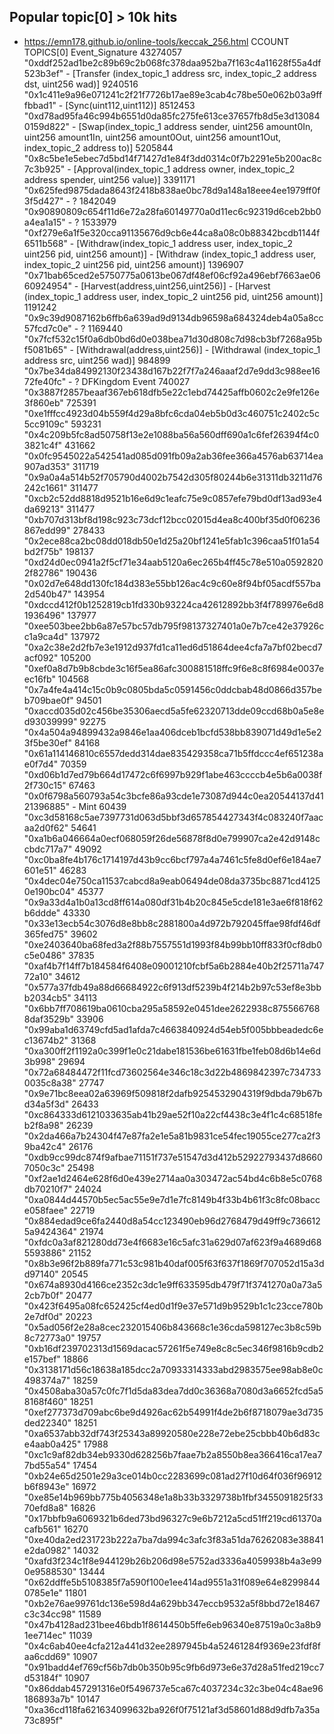 ## Popular topic[0] > 10k hits
- https://emn178.github.io/online-tools/keccak_256.html
CCOUNT	          TOPICS[0]                                                              Event_Signature
43274057          "0xddf252ad1be2c89b69c2b068fc378daa952ba7f163c4a11628f55a4df523b3ef" - [Transfer (index_topic_1 address src, index_topic_2 address dst, uint256 wad)]
9240516	          "0x1c411e9a96e071241c2f21f7726b17ae89e3cab4c78be50e062b03a9fffbbad1" - [Sync(uint112,uint112)]
8512453	          "0xd78ad95fa46c994b6551d0da85fc275fe613ce37657fb8d5e3d130840159d822" - [Swap(index_topic_1 address sender, uint256 amount0In, uint256 amount1In, uint256 amount0Out, uint256 amount1Out, index_topic_2 address to)] 
5205844	          "0x8c5be1e5ebec7d5bd14f71427d1e84f3dd0314c0f7b2291e5b200ac8c7c3b925" - [Approval(index_topic_1 address owner, index_topic_2 address spender, uint256 value)]
3391171	          "0x625fed9875dada8643f2418b838ae0bc78d9a148a18eee4ee1979ff0f3f5d427" - ? 
1842049	          "0x90890809c654f11d6e72a28fa60149770a0d11ec6c92319d6ceb2bb0a4ea1a15" - ? 
1533979	          "0xf279e6a1f5e320cca91135676d9cb6e44ca8a08c0b88342bcdb1144f6511b568" - [Withdraw(index_topic_1 address user, index_topic_2 uint256 pid, uint256 amount)] - [Withdraw (index_topic_1 address user, index_topic_2 uint256 pid, uint256 amount)]
1396907	          "0x71bab65ced2e5750775a0613be067df48ef06cf92a496ebf7663ae0660924954" - [Harvest(address,uint256,uint256)] - [Harvest (index_topic_1 address user, index_topic_2 uint256 pid, uint256 amount)]
1191242	          "0x9c39d9087162b6ffb6a639ad9d9134db96598a684324deb4a05a8cc57fcd7c0e" - ? 
1169440	          "0x7fcf532c15f0a6db0bd6d0e038bea71d30d808c7d98cb3bf7268a95bf5081b65" - [Withdrawal(address,uint256)] - [Withdrawal (index_topic_1 address src, uint256 wad)]
984899	          "0x7be34da84992130f23438d167b22f7f7a246aaaf2d7e9dd3c988ee1672fe40fc" - ? DFKingdom Event
740027	          "0x3887f2857beaaf367eb618dfb5e22c1ebd74425affb0602c2e9fe126e3f860eb"
725391	          "0xe1fffcc4923d04b559f4d29a8bfc6cda04eb5b0d3c460751c2402c5c5cc9109c"
593231	          "0x4c209b5fc8ad50758f13e2e1088ba56a560dff690a1c6fef26394f4c03821c4f"
431662	          "0x0fc9545022a542541ad085d091fb09a2ab36fee366a4576ab63714ea907ad353"
311719	          "0x9a0a4a514b52f705790d4002b7542d305f80244b6e31311db3211d76242c1661"
311477	          "0xcb2c52dd8818d9521b16e6d9c1eafc75e9c0857efe79bd0df13ad93e4da69213"
311477	          "0xb707d313bf8d198c923c73dcf12bcc02015d4ea8c400bf35d0f06236867edd99"
278433	          "0x2ece88ca2bc08dd018db50e1d25a20bf1241e5fab1c396caa51f01a54bd2f75b"
198137	          "0xd24d0ec0941a2f5cf71e34aab5120a6ec265b4ff45c78e510a05928202f82786"
190436	          "0x02d7e648dd130fc184d383e55bb126ac4c9c60e8f94bf05acdf557ba2d540b47"
143954	          "0xdccd412f0b1252819cb1fd330b93224ca42612892bb3f4f789976e6d81936496"
137977	          "0xee503bee2bb6a87e57bc57db795f98137327401a0e7b7ce42e37926cc1a9ca4d"
137972	          "0xa2c38e2d2fb7e3e1912d937fd1ca11ed6d51864dee4cfa7a7bf02becd7acf092"
105200	          "0xef0a8d7b9b8cbde3c16f5ea86afc300881518ffc9f6e8c8f6984e0037eec16fb"
104568	          "0x7a4fe4a414c15c0b9c0805bda5c0591456c0ddcbab48d0866d357beb709bae0f"
94501	          "0xaccd035d02c456be35306aecd5a5fe62320713dde09ccd68b0a5e8ed93039999"
92275	          "0x4a504a94899432a9846e1aa406dceb1bcfd538bb839071d49d1e5e23f5be30ef"
84168	          "0x61a114146810c6557dedd314dae835429358ca71b5ffdccc4ef651238ae0f7d4"
70359	          "0xd06b1d7ed79b664d17472c6f6997b929f1abe463ccccb4e5b6a0038f2f730c15"
67463	          "0x0f6798a560793a54c3bcfe86a93cde1e73087d944c0ea20544137d4121396885" - Mint
60439	          "0xc3d58168c5ae7397731d063d5bbf3d657854427343f4c083240f7aacaa2d0f62"
54641	          "0xa1b6a046664a0ecf068059f26de56878f8d0e799907ca2e42d9148ccbdc717a7"
49092	          "0xc0ba8fe4b176c1714197d43b9cc6bcf797a4a7461c5fe8d0ef6e184ae7601e51"
46283	          "0x4dec04e750ca11537cabcd8a9eab06494de08da3735bc8871cd41250e190bc04"
45377	          "0x9a33d4a1b0a13cd8ff614a080df31b4b20c845e5cde181e3ae6f818f62b6ddde"
43330	          "0x33e13ecb54c3076d8e8bb8c2881800a4d972b792045ffae98fdf46df365fed75"
39602	          "0xe2403640ba68fed3a2f88b7557551d1993f84b99bb10ff833f0cf8db0c5e0486"
37835	          "0xaf4b7f14ff7b184584f6408e09001210fcbf5a6b2884e40b2f25711a74772a10"
34612	          "0x577a37fdb49a88d66684922c6f913df5239b4f214b2b97c53ef8e3bbb2034cb5"
34113	          "0x6bb7ff708619ba0610cba295a58592e0451dee2622938c8755667688daf3529b"
33906	          "0x99aba1d63749cfd5ad1afda7c4663840924d54eb5f005bbbeadedc6ec13674b2"
31368	          "0xa300ff2f1192a0c399f1e0c21dabe181536be61631fbe1feb08d6b14e6d3b998"
29694	          "0x72a68484472f11fcd73602564e346c18c3d22b4869842397c7347330035c8a38"
27747	          "0x9e71bc8eea02a63969f509818f2dafb9254532904319f9dbda79b67bd34a5f3d"
26433	          "0xc864333d6121033635ab41b29ae52f10a22cf4438c3e4f1c4c68518feb2f8a98"
26239	          "0x2da466a7b24304f47e87fa2e1e5a81b9831ce54fec19055ce277ca2f39ba42c4"
26176	          "0xdb9cc99dc874f9afbae71151f737e51547d3d412b52922793437d86607050c3c"
25498	          "0xf2ae1d2464e628f6d0e439e2714aa0a303472ac54bd4c6b8e5c0768db70210f7"
24024	          "0xa0844d44570b5ec5ac55e9e7d1e7fc8149b4f33b4b61f3c8fc08bacce058faee"
22719	          "0x884edad9ce6fa2440d8a54cc123490eb96d2768479d49ff9c7366125a9424364"
21974	          "0xfdc0a3af821280dd73e4f6683e16c5afc31a629d07af623f9a4689d685593886"
21152	          "0x8b3e96f2b889fa771c53c981b40daf005f63f637f1869f707052d15a3dd97140"
20545	          "0x674a8930d4166ce2352c3dc1e9ff633595db479f71f3741270a0a73a52cb7b0f"
20477	          "0x423f6495a08fc652425cf4ed0d1f9e37e571d9b9529b1c1c23cce780b2e7df0d"
20223	          "0x5ad056f2e28a8cec232015406b843668c1e36cda598127ec3b8c59b8c72773a0"
19757	          "0xb16df239702313d1569dacac57261f5e749e8c8c5ec346f9816b9cdb2e157bef"
18866	          "0x3138171d56c18638a185dcc2a70933314333abd2983575ee98ab8e0c498374a7"
18259	          "0x4508aba30a57c0fc7f1d5da83dea7dd0c36368a7080d3a6652fcd5a58168f460"
18251	          "0xef277373d709abc6be9d4926ac62b54991f4de2b6f8718079ae3d735ded22340"
18251	          "0xa6537abb32df743f25343a89920580e228e72ebe25cbbb40b6d83ce4aab0a425"
17988	          "0xc1c9af82db34eb9330d628256b7faae7b2a8550b8ea366416ca17ea77bd55a54"
17454	          "0xb24e65d2501e29a3ce014b0cc2283699c081ad27f10d64f036f96912b6f8943e"
16972	          "0xe85e14b969bb775b4056348e1a8b33b3329738b1fbf3455091825f3370efd8a8"
16826	          "0x17bbfb9a6069321b6ded73bd96327c9e6b7212a5cd51ff219cd61370acafb561"
16270	          "0xe40da2ed231723b222a7ba7da994c3afc3f83a51da76262083e38841e2da0982"
14032	          "0xafd3f234c1f8e944129b26b206d98e5752ad3336a4059938b4a3e990e9588530"
13444	          "0x62ddffe5b5108385f7a590f100e1ee414ad9551a31f089e64e82998440785e1e"
11801	          "0xb2e76ae99761dc136e598d4a629bb347eccb9532a5f8bbd72e18467c3c34cc98"
11589	          "0x47b4128ad231bee46bdb1f8614450b5ffe6eb96340e87519a0c3a8b91ee714ec"
11039	          "0x4c6ab40ee4cfa212a441d32ee2897945b4a52461284f9369e23fdf8faa6cdd69"
10907	          "0x91badd4ef769cf56b7db0b350b95c9fb6d973e6e37d28a51fed219cc7d53184f"
10907	          "0x86ddab457291316e0f5496737e5ca67c4037234c32c3be04c48ae96186893a7b"
10147	          "0xa36cd118fa621634099632ba926f0f75121af3d58601d88d9dfb7a35a73c895f"
